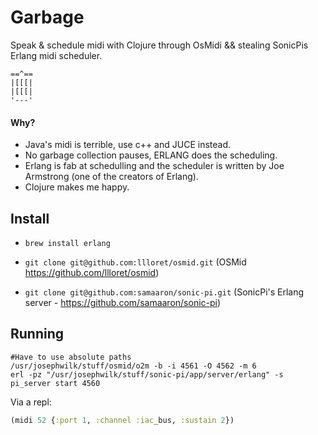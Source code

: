 # Garbage

Speak & schedule midi with Clojure through OsMidi && stealing SonicPis Erlang midi scheduler.

```
==^==
|[[[|
|[[[|
'---'
```

#### Why?

* Java's midi is terrible, use c++ and JUCE instead.
* No garbage collection pauses, ERLANG does the scheduling.
* Erlang is fab at schedulling and the scheduler is written by Joe Armstrong (one of the creators of Erlang).
* Clojure makes me happy.

## Install

* `brew install erlang`

* `git clone git@github.com:llloret/osmid.git` (OSMid https://github.com/llloret/osmid)

* `git clone git@github.com:samaaron/sonic-pi.git` (SonicPi's Erlang server - https://github.com/samaaron/sonic-pi)

## Running

```shell
#Have to use absolute paths
/usr/josephwilk/stuff/osmid/o2m -b -i 4561 -O 4562 -m 6
erl -pz "/usr/josephwilk/stuff/sonic-pi/app/server/erlang" -s pi_server start 4560
```
Via a repl:

```clojure
(midi 52 {:port 1, :channel :iac_bus, :sustain 2})
```
